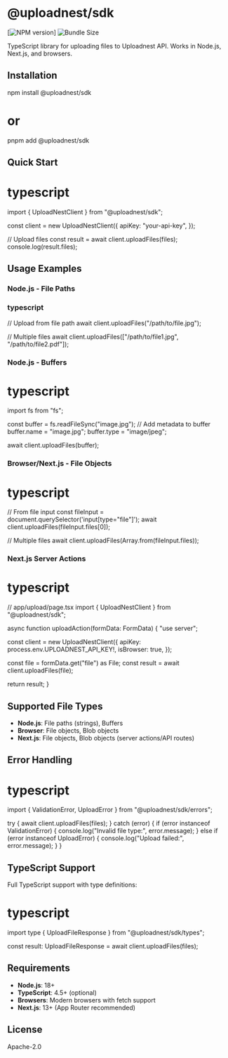 # @uploadnest/sdk

[![NPM version](https://img.shields.io/npm/v/@uploadnest/sdk.svg)]
![Bundle Size](https://img.shields.io/bundlephobia/minzip/@uploadnest/sdk)

TypeScript library for uploading files to Uploadnest API. Works in Node.js, Next.js, and browsers.

## Installation
npm install @uploadnest/sdk
# or
pnpm add @uploadnest/sdk

## Quick Start

# typescript

import { UploadNestClient } from "@uploadnest/sdk";

const client = new UploadNestClient({
  apiKey: "your-api-key",
});

// Upload files
const result = await client.uploadFiles(files);
console.log(result.files);


## Usage Examples

### Node.js - File Paths

### typescript

// Upload from file path
await client.uploadFiles("/path/to/file.jpg");

// Multiple files
await client.uploadFiles(["/path/to/file1.jpg", "/path/to/file2.pdf"]);


### Node.js - Buffers

# typescript
import fs from "fs";

const buffer = fs.readFileSync("image.jpg");
// Add metadata to buffer
buffer.name = "image.jpg";
buffer.type = "image/jpeg";

await client.uploadFiles(buffer);


### Browser/Next.js - File Objects

# typescript
// From file input
const fileInput = document.querySelector('input[type="file"]');
await client.uploadFiles(fileInput.files[0]);

// Multiple files
await client.uploadFiles(Array.from(fileInput.files));


### Next.js Server Actions

# typescript
// app/upload/page.tsx
import { UploadNestClient } from "@uploadnest/sdk";

async function uploadAction(formData: FormData) {
  "use server";

  const client = new UploadNestClient({
    apiKey: process.env.UPLOADNEST_API_KEY!,
    isBrowser: true,
  });

  const file = formData.get("file") as File;
  const result = await client.uploadFiles(file);

  return result;
}


## Supported File Types

- **Node.js**: File paths (strings), Buffers
- **Browser**: File objects, Blob objects
- **Next.js**: File objects, Blob objects (server actions/API routes)

## Error Handling

# typescript
import { ValidationError, UploadError } from "@uploadnest/sdk/errors";

try {
  await client.uploadFiles(files);
} catch (error) {
  if (error instanceof ValidationError) {
    console.log("Invalid file type:", error.message);
  } else if (error instanceof UploadError) {
    console.log("Upload failed:", error.message);
  }
}


## TypeScript Support

Full TypeScript support with type definitions:

# typescript
import type { UploadFileResponse } from "@uploadnest/sdk/types";

const result: UploadFileResponse = await client.uploadFiles(files);


## Requirements

- **Node.js**: 18+
- **TypeScript**: 4.5+ (optional)
- **Browsers**: Modern browsers with fetch support
- **Next.js**: 13+ (App Router recommended)

## License

Apache-2.0
